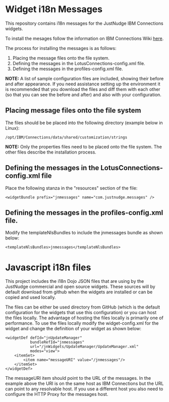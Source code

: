 Widget i18n Messages
========

This repository contains i18n messages for the JustNudge IBM Connections widgets.

To install the mesages follow the information on IBM Connections Wiki [here](http://www-10.lotus.com/ldd/lcwiki.nsf/xpDocViewer.xsp?lookupName=IBM+Connections+4.0+documentation#action=openDocument&res_title=Adding_custom_strings_for_widgets_and_other_specified_scenarios_ic40&content=pdcontent).

The process for installing the messages is as follows:

1. Placing the message files onto the file system.
2. Defining the messages in the LotusConnections-config.xml file.
3. Defining the messages in the profiles-config.xml file.

**NOTE:** A list of sample configuration files are included, showing their before and after appearance.  If you need assistance setting up the environment it is recommended that you download the files and diff them with each other (so that you can see the before and after) and also with your configuration.

Placing message files onto the file system
--
The files should be be placed into the following directory (example below in Linux):

    /opt/IBM/Connections/data/shared/customization/strings

**NOTE:** Only the properties files need to be placed onto the file system.  The other files describe the installation process.

Defining the messages in the LotusConnections-config.xml file
--
Place the following stanza in the "resources" section of the file:

    <widgetBundle prefix="jnmessages" name="com.justnudge.messages" />

Defining the messages in the profiles-config.xml file.
--
Modify the templateNlsBundles to include the jnmessages bundle as shown below:

    <templateNlsBundles>jnmessages</templateNlsBundles>

Javascript i18n files
==
This project includes the i18n Dojo JSON files that are using by the JustNudge commercial and open source widgets.  These sources will by default download from github when the widgets are installed or can be copied and used locally.

The files can be either be used directory from GitHub (which is the default configuration for the widgets that use this configuration) or you can host the files locally.  The advantage of hosting the files locally is primarily one of performance.  To use the files locally modify the widget-config.xml for the widget and change the definition of your widget as shown below:

    <widgetDef defId="jnUpdateManager" 
    		   bundleRefId="jnmessages"
    		   url="/jnWidgets/UpdateManager/UpdateManager.xml" 
    		   modes="view">
    	<itemSet>
       		<item name="messageURI" value="/jnmessages"/>
       	</itemSet>
    </widgetDef>

The messageURI item should point to the URL of the messages.  In the example above the URI is on the same host as IBM Connections but the URL can point to any resolvable host.  If you use a different host you also need to configure the HTTP Proxy for the messages host.

